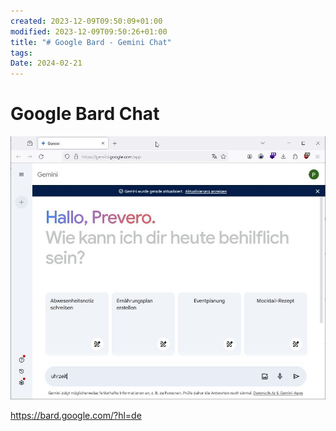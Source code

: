 ```yaml
---
created: 2023-12-09T09:50:09+01:00
modified: 2023-12-09T09:50:26+01:00
title: "# Google Bard - Gemini Chat"
tags: 
Date: 2024-02-21
---
```



# Google Bard Chat

![](../_asset/2023-12-09_GoogleChat_image_1.jpg)

<https://bard.google.com/?hl=de>
